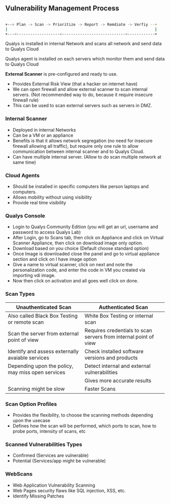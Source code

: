Vulnerability Management Process
--------------------------------

```bash

+--> Plan -> Scan -> Prioritize -> Report -> Remdiate -> Verfiy --+
|                                                                 |
+---<-------------------<----------------------------<------------+

```

Qualys is installed in internal Network and scans all network and send data to Qualys Cloud

Qualys agent is installed on each servers which monitor them and send data to Qualys Cloud

**External Scanner** is pre-configured and ready to use.
- Provides External Risk View (that a hacker on internet have)
- We can open firewall and allow external scanner to scan internal servers. (Not recommended way to do, because it require insecure firewall rule)
- This can be used to scan external servers such as servers in DMZ.

### Internal Scanner
- Deployed in internal Networks
- Can be a VM or an appliance
- Benefits is that it allows network segregation (no need for insecure firewall allowing all traffic), but require only one rule to allow communication between internal scanner and to Qualys Cloud.
- Can have multiple internal server. (Allow to do scan multiple network at same time)

### Cloud Agents
- Should be installed in specific computers like person laptops and computers.
- Allows mobility without using visibility
- Provide real time visibility 

### Qualys Console
- Login to Qualys Community Edition (you will get an url, username and password to access Qualys Lab)
- After Login, go to Scans tab, then click on Appliance and click on Virtual Scanner Appliance, then click on download image only option.
- Download based on you choice (Default choose standard option)
- Once Image is downloaded close the panel and go to virtual appliance section and click on I have image option
- Give a name to virtual scanner, click on next and note the personalization code, and enter the code in VM you created via importing vdi image.
- Now then click on activation and all goes well click on done.


### Scan Types

|Unauthenticated Scan | Authenticated Scan|
|---------------------|-------------------|
|Also called Black Box Testing or remote scan | White Box Testing or internal scan |
|Scan the server from external point of view | Requires credentials to scan servers from internal point of view | 
| Identify and assess externally avaiable services | Check installed software versions and products |
| Depending upon the policy, may miss open services | Detect internal and external vulnerabilities |
|  | Gives more accurate results | 
| Scanning might be slow | Faster Scans |

### Scan Option Profiles
- Provides the flexibility, to choose the scanning methods depending upon the usecase
- Defines how the scan will be performed, which ports to scan, how to probe ports, intensity of scans, etc

### Scanned Vulnerabilities Types
- Confirmed (Services are vulnerable)
- Potential (Services/app might be vulnerable)

### WebScans
- Web Application Vulnerability Scanning
- Web Pages security flaws like SQL injection, XSS, etc.
- Identify Missing Patches
